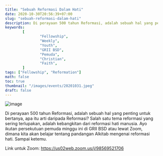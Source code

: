 ```yaml
---
title: "Sebuah Reformasi Dalam Hati"
date: 2020-10-30T20:56:39+07:00
slug: "sebuah-reformasi-dalam-hati"
description: Di perayaan 500 tahun Reformasi, adalah sebuah hal yang penting untuk bertanya, apa itu arti daripada Reformasi? Salah satu tema reformasi yang sering terlupakan, adalah kebangkitan dari reformasi hati manusia.
keywords:
        [
                "Fellowship",
                "Weekly",
                "Youth",
                "GRII BSD",
                "Pemuda",
                "Christian",
                "Faith",
        ]
tags: ["Fellowship", "Reformation"]
math: false
toc: true
thumbnail: "/images/events/20201031.jpeg"
draft: false
---
```


![image](/images/events/20201031.jpeg)

Di perayaan 500 tahun Reformasi, adalah sebuah hal yang penting untuk bertanya, apa itu arti daripada Reformasi? Salah satu tema reformasi yang sering terlupakan, adalah kebangkitan dari reformasi hati manusia. Ayo ikutan persekutuan pemuda minggu ini di GRII BSD atau lewat Zoom, dimana kita akan belajar tentang pandangan Alkitab mengenai reformasi hati. Sampai ketemu.

Link untuk Zoom: https://us02web.zoom.us/j/98569521706
